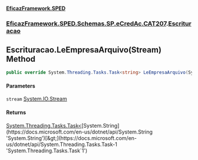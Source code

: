 #### [EficazFramework.SPED](EficazFrameworkSPED.md 'EficazFramework SPED')
### [EficazFramework.SPED.Schemas.SP.eCredAc.CAT207](EficazFramework.SPED.Schemas.SP.eCredAc.CAT207.md 'EficazFramework.SPED.Schemas.SP.eCredAc.CAT207').[Escrituracao](EficazFramework.SPED.Schemas.SP.eCredAc.CAT207/Escrituracao.md 'EficazFramework.SPED.Schemas.SP.eCredAc.CAT207.Escrituracao')

## Escrituracao.LeEmpresaArquivo(Stream) Method

```csharp
public override System.Threading.Tasks.Task<string> LeEmpresaArquivo(System.IO.Stream stream);
```
#### Parameters

<a name='EficazFramework.SPED.Schemas.SP.eCredAc.CAT207.Escrituracao.LeEmpresaArquivo(System.IO.Stream).stream'></a>

`stream` [System.IO.Stream](https://docs.microsoft.com/en-us/dotnet/api/System.IO.Stream 'System.IO.Stream')

#### Returns
[System.Threading.Tasks.Task&lt;](https://docs.microsoft.com/en-us/dotnet/api/System.Threading.Tasks.Task-1 'System.Threading.Tasks.Task`1')[System.String](https://docs.microsoft.com/en-us/dotnet/api/System.String 'System.String')[&gt;](https://docs.microsoft.com/en-us/dotnet/api/System.Threading.Tasks.Task-1 'System.Threading.Tasks.Task`1')